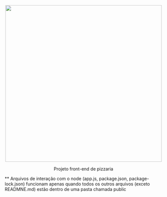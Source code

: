 <div align="center">

<img src="https://user-images.githubusercontent.com/109150681/192925820-7d06d66c-d1f6-4112-990b-b035858743bc.png" width="500">

Projeto front-end de pizzaria
</div>

** Arquivos de interação com o node (app.js, package.json, package-lock.json) funcionam apenas quando todos os outros arquivos (exceto READMNE.md) estão dentro de uma pasta chamada public
